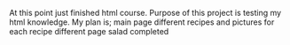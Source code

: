 At this point just finished html course.
Purpose of this project is testing my html knowledge.
My plan is;
    main page 
        different recipes
        and pictures
    for each recipe different page
    salad completed